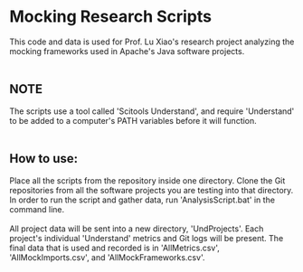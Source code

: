<h1>Mocking Research Scripts</h1>
This code and data is used for Prof. Lu Xiao's research project analyzing the mocking frameworks used in Apache's Java software projects. 
<br></br>
<h2> NOTE </h2>
The scripts use a tool called 'Scitools Understand', and require 'Understand' to be added to a computer's PATH variables before it will function. 
<br></br>
<h2> How to use:</h2>
Place all the scripts from the repository inside one directory. Clone the Git repositories from all the software projects you are testing into that directory. In order to run the script and gather data, run 'AnalysisScript.bat' in the command line.
<br></br>
All project data will be sent into a new directory, 'UndProjects'. Each project's individual 'Understand' metrics and Git logs will be present. The final data that is used and recorded is in 'AllMetrics.csv', 'AllMockImports.csv', and 'AllMockFrameworks.csv'.